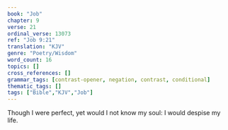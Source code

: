 ```yaml
---
book: "Job"
chapter: 9
verse: 21
ordinal_verse: 13073
ref: "Job 9:21"
translation: "KJV"
genre: "Poetry/Wisdom"
word_count: 16
topics: []
cross_references: []
grammar_tags: [contrast-opener, negation, contrast, conditional]
thematic_tags: []
tags: ["Bible","KJV","Job"]
---
```

Though I were perfect, yet would I not know my soul: I would despise my life.
